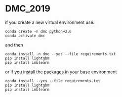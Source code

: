 # DMC_2019

if you create a new virtual environment
use:

```
conda create -n dmc python=3.6
conda activate dmc
```

and then

```
conda install -n dmc --yes --file requirements.txt
pip install lightgbm
pip install imblearn
```

or if you install the packages  in your base environment

```
conda install --yes --file requirements.txt
pip install lightgbm
pip install imblearn
```
